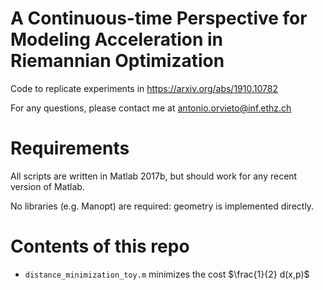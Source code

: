 # A Continuous-time Perspective for Modeling Acceleration in Riemannian Optimization
Code to replicate experiments in https://arxiv.org/abs/1910.10782

For any questions, please contact me at antonio.orvieto@inf.ethz.ch

# Requirements
All scripts are written in Matlab 2017b, but should work for any recent version of Matlab. 

No libraries (e.g. Manopt) are required: geometry is implemented directly.

# Contents of this repo
 - `distance_minimization_toy.m` minimizes the cost $\frac{1}{2} d(x,p)$

